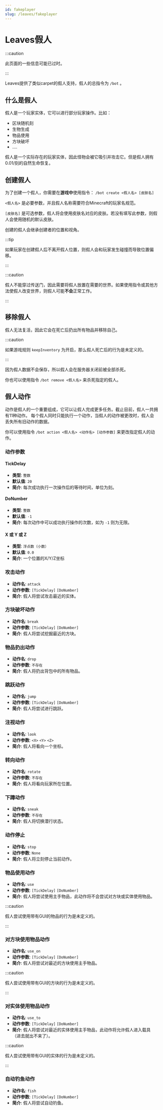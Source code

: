 ```yaml
---
id: fakeplayer
slug: /leaves/fakeplayer
---
```


# Leaves假人

:::caution

此页面的一些信息可能已过时。

:::

Leaves提供了类似carpet的假人支持，假人的总指令为 `/bot` 。

## 什么是假人

假人是一个玩家实体，它可以进行部分玩家操作。比如：

- 区块随机刻
- 生物生成
- 物品使用
- 方块破坏
- ....

假人是一个实际存在的玩家实体，因此怪物会被它吸引并攻击它。但是假人拥有0.01/刻的自然生命恢复。

## 创建假人

为了创建一个假人，你需要在**游戏中**使用指令： `/bot create <假人名> [皮肤名]`

`<假人名>` 是必要参数，并且假人名称需要符合Minecraft的玩家名规范。	

`[皮肤名]` 是可选参数，假人将会使用皮肤名对应的皮肤。若没有填写此参数，则假人会使用随机的默认皮肤。

创建的假人会继承创建者的位置和视角。

:::tip

如果玩家在创建假人后不离开假人位置，则假人会和玩家发生碰撞而导致位置偏移。

:::

:::caution

假人不能穿过传送门，因此需要将假人放置在需要的世界。如果使用指令或其他方法使假人改变世界，则假人可能**不会**正常工作。

:::

## 移除假人

假人无法复活，因此它会在死亡后扔出所有物品并移除自己。

:::caution

如果游戏规则 `keepInventory` 为开启，那么假人死亡后的行为是未定义的。

:::

因为假人数据不会保存，所以假人会在服务器关闭前被全部杀死。

你也可以使用指令 `/bot remove <假人名>` 来杀死指定的假人。

## 假人动作

动作是假人的一个重要组成，它可以让假人完成更多任务。截止目前，假人一共拥有11种动作。
每个假人同时只能执行一个动作，当假人的动作被更改时，假人会丢失所有旧动作的数据。

你可以使用指令 `/bot action <假人名> <动作名> [动作参数]` 来更改指定假人的动作。

### 动作参数

#### TickDelay

- **类型**: `整数`
- **默认值**: `20`
- **简介**: 每次成功执行一次操作后的等待时间，单位为刻。

#### DoNumber

- **类型**: `整数`
- **默认值**: `-1`
- **简介**: 每次动作中可以成功执行操作的次数，如为 `-1` 则为无限。
 
#### X 或 Y 或 Z

- **类型**: `浮点数（小数）`
- **默认值**: `0.0`
- **简介**: 一个位置的X/Y/Z坐标

### 攻击动作

- **动作名**: `attack`
- **动作参数**: `[TickDelay]` `[DoNumber]`
- **简介**: 假人将尝试攻击最近的实体。

### 方块破坏动作

- **动作名**: `break`
- **动作参数**: `[TickDelay]` `[DoNumber]`
- **简介**: 假人将尝试挖掘最近的方块。

### 物品扔出动作

- **动作名**: `drop`
- **动作参数**: `不存在`
- **简介**: 假人将扔出背包中的所有物品。

### 跳跃动作

- **动作名**: `jump`
- **动作参数**: `[TickDelay]` `[DoNumber]`
- **简介**: 假人将尝试进行跳跃。

### 注视动作

- **动作名**: `look`
- **动作参数**: `<X>` `<Y>` `<Z>`
- **简介**: 假人将看向一个坐标。

### 转向动作

- **动作名**: `rotate`
- **动作参数**: `不存在`
- **简介**: 假人将看向玩家所在位置。

### 下蹲动作

- **动作名**: `sneak`
- **动作参数**: `不存在`
- **简介**: 假人将切换潜行状态。

### 动作停止

- **动作名**: `stop`
- **动作参数**: `None`
- **简介**: 假人将立刻停止当前动作。

### 物品使用动作

- **动作名**: `use`
- **动作参数**: `[TickDelay]` `[DoNumber]`
- **简介**: 假人将尝试使用主手物品，此动作将不会尝试对方块或实体使用物品。
 
:::caution

假人尝试使用带有GUI的物品的行为是未定义的。

:::

### 对方块使用物品动作

- **动作名**: `use_on`
- **动作参数**: `[TickDelay]` `[DoNumber]`
- **简介**: 假人将尝试对最近的方块使用主手物品。

:::caution

假人尝试使用带有GUI的方块的行为是未定义的。

:::

### 对实体使用物品动作

- **动作名**: `use_to`
- **动作参数**: `[TickDelay]` `[DoNumber]`
- **简介**: 假人将尝试对最近的实体使用主手物品，此动作将允许假人进入载具（进去就出不来了）。

:::caution

假人尝试使用带有GUI的实体的行为是未定义的。

:::

### 自动钓鱼动作

- **动作名**: `fish`
- **动作参数**: `[TickDelay]` `[DoNumber]`
- **简介**: 假人将尝试自动钓鱼。
